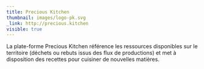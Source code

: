 ```yaml
---
title: Precious Kitchen
thumbnail: images/logo-pk.svg
_link: http://precious.kitchen
visible: true
---
```

La plate-forme Precious Kitchen référence les ressources disponibles sur le territoire (déchets ou rebuts issus des flux de productions) et met à disposition des recettes pour cuisiner de nouvelles matières.